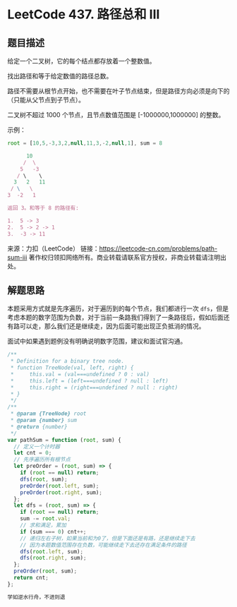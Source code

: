 # LeetCode 437. 路径总和 III

## 题目描述

给定一个二叉树，它的每个结点都存放着一个整数值。

找出路径和等于给定数值的路径总数。

路径不需要从根节点开始，也不需要在叶子节点结束，但是路径方向必须是向下的（只能从父节点到子节点）。

二叉树不超过 1000 个节点，且节点数值范围是 [-1000000,1000000] 的整数。

示例：

```javascript
root = [10,5,-3,3,2,null,11,3,-2,null,1], sum = 8

      10
     /  \
    5   -3
   / \    \
  3   2   11
 / \   \
3  -2   1

返回 3。和等于 8 的路径有:

1.  5 -> 3
2.  5 -> 2 -> 1
3.  -3 -> 11
```

来源：力扣（LeetCode）
链接：https://leetcode-cn.com/problems/path-sum-iii
著作权归领扣网络所有。商业转载请联系官方授权，非商业转载请注明出处。

## 解题思路

本题采用方式就是先序遍历，对于遍历到的每个节点，我们都进行一次 `dfs`，但是考虑本题的数字范围为负数，对于当前一条路我们得到了一条路径后，假如后面还有路可以走，那么我们还是继续走，因为后面可能出现正负抵消的情况。

面试中如果遇到题例没有明确说明数字范围，建议和面试官沟通。

```javascript
/**
 * Definition for a binary tree node.
 * function TreeNode(val, left, right) {
 *     this.val = (val===undefined ? 0 : val)
 *     this.left = (left===undefined ? null : left)
 *     this.right = (right===undefined ? null : right)
 * }
 */
/**
 * @param {TreeNode} root
 * @param {number} sum
 * @return {number}
 */
var pathSum = function (root, sum) {
  // 定义一个计时器
  let cnt = 0;
  // 先序遍历所有根节点
  let preOrder = (root, sum) => {
    if (root == null) return;
    dfs(root, sum);
    preOrder(root.left, sum);
    preOrder(root.right, sum);
  };
  let dfs = (root, sum) => {
    if (root == null) return;
    sum -= root.val;
    // 求和满足，累加
    if (sum === 0) cnt++;
    // 递归左右子树，如果当前和为0了，但是下面还是有路，还是继续走下去
    // 因为本题数值范围存在负数，可能继续走下去还存在满足条件的路径
    dfs(root.left, sum);
    dfs(root.right, sum);
  };
  preOrder(root, sum);
  return cnt;
};
```

```javascript
学如逆水行舟，不进则退
```
